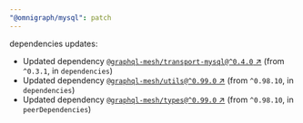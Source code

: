 ```yaml
---
"@omnigraph/mysql": patch
---
```

dependencies updates:
  - Updated dependency [`@graphql-mesh/transport-mysql@^0.4.0` ↗︎](https://www.npmjs.com/package/@graphql-mesh/transport-mysql/v/0.4.0) (from `^0.3.1`, in `dependencies`)
  - Updated dependency [`@graphql-mesh/utils@^0.99.0` ↗︎](https://www.npmjs.com/package/@graphql-mesh/utils/v/0.99.0) (from `^0.98.10`, in `dependencies`)
  - Updated dependency [`@graphql-mesh/types@^0.99.0` ↗︎](https://www.npmjs.com/package/@graphql-mesh/types/v/0.99.0) (from `^0.98.10`, in `peerDependencies`)
